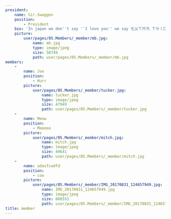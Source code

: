 ```yaml
---
president:
    name: Sir.Swaggen
    position:
        - President
    bio: 'In japan we don''t say ''I love you'' we say 乇乂ㄒ尺卂 ㄒ卄丨匚匚 which doesn''t mean anything it just spells out ''Extra Thicc'' in japanese symbols.'
    picture:
        user/pages/05.Members/_member/mb.jpg:
            name: mb.jpg
            type: image/jpeg
            size: 50749
            path: user/pages/05.Members/_member/mb.jpg
members:
    -
        name: Joe
        position:
            - Hurr
        picture:
            user/pages/05.Members/_member/tucker.jpg:
                name: tucker.jpg
                type: image/jpeg
                size: 47949
                path: user/pages/05.Members/_member/tucker.jpg
    -
        name: Meow
        position:
            - Meeeee
        picture:
            user/pages/05.Members/_member/mitch.jpg:
                name: mitch.jpg
                type: image/jpeg
                size: 49641
                path: user/pages/05.Members/_member/mitch.jpg
    -
        name: adasfsadfd
        position:
            - cow
        picture:
            user/pages/05.Members/_member/IMG_20170831_124657949.jpg:
                name: IMG_20170831_124657949.jpg
                type: image/jpeg
                size: 860551
                path: user/pages/05.Members/_member/IMG_20170831_124657949.jpg
title: member
---
```


